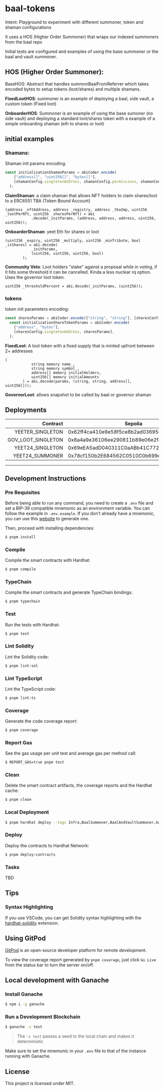 # baal-tokens

Intent: Playground to experiment with different summoner, token and shaman configurations

It uses a HOS (Higher Order Summoner) that wraps our indexed summoners from the baal repo

Initial tests are configured and examples of using the base summoner or the baal and vault summoner.

## HOS (Higher Order Summoner):
BaseHOS: Abstract that handles summonBaalFromReferrer which takes encoded bytes to setup tokens (loot/shares) and multiple shamans.

**FixedLootHOS**: summoner is an example of deploying a baal, side vault, a custom token (Fixed loot)

**OnboarderHOS**: Summoner is an example of using the base sumoner (no side vault) and deploying a standard loot/shares token with a
example of a simple onboarding shaman (eth to shares or loot)

## initial examples

### Shamans:

Shaman init params encoding:
```js
const initializationShamanParams = abiCoder.encode(
    ["address[]", "uint256[]", "bytes[]"],
    [shamanConfig.singletonAddress, shamanConfig.permissions, shamanConfig.setupParams],
  );
```

**ClaimShaman**: a claim shaman that allows NFT holders to claim shares/loot to a ERC6551 TBA (Token Bound Account)
```sol
(address _nftAddress, address _registry, address _tbaImp, uint256 _lootPerNft, uint256 _sharesPerNft) = abi
            .decode(_initParams, (address, address, address, uint256, uint256));
```

**OnboarderShaman**: yeet Eth for shares or loot 
```sol
(uint256 _expiry, uint256 _multiply, uint256 _minTribute, bool _isShares) = abi.decode(
            _initParams,
            (uint256, uint256, uint256, bool)
        );
```

**Community Veto**: Loot holders "stake" against a proposal while in voting, if it hits some threshold it can be cancelled. Kinda a less nuclear rq option. Uses the governor loot token.
```sol
uint256 _thresholdPercent = abi.decode(_initParams, (uint256));
```

### tokens

token init parameters encoding:
```js
const sharesParams = abiCoder.encode(["string", "string"], [sharesConfig.name, sharesConfig.symbol]);
  const initializationShareTokenParams = abiCoder.encode(
    ["address", "bytes"],
    [sharesConfig.singletonAddress, sharesParams],
  );
```

**FixedLoot**: A loot token with a fixed supply that is minted upfront between 2+ addresses
```sol
(
            string memory name_,
            string memory symbol_,
            address[] memory initialHolders,
            uint256[] memory initialAmounts
        ) = abi.decode(params, (string, string, address[], uint256[]));
```

**GovernorLoot**: allows snapshot to be called by baal or governor shaman

## Deployments

| Contract | Sepolia | Base  |
|---------:|---------|-------|
| YEETER_SINGLETON   | 0x62ff4ca410e9e58f5ce8b2ad03695ef0ad990381 | 0x8D60971eFf778966356c1cADD76d525E7B25cc6b |
| GOV_LOOT_SINGLETON | 0x8a4a9e36106ee290811b89e06e2fafe913507965 | 0x59a7C71221d05e30b9d7981AB83f0A1700e51Af8 |
| YEET24_SINGLETON   | 0x69eEA5adD040311C0aABb41C772423b87fadF32A | 0x885F45A8F5227FC11f17a007cb058Bd8f4c858bE |
| YEET24_SUMMONER    | 0x78cf150b2E684562C0510C0b699edE1DCD69b983 | 0x788C55D87a416F391E93a986AbB1e2b2960d0079 |

---

## Development Instructions

### Pre Requisites

Before being able to run any command, you need to create a `.env` file and set a BIP-39 compatible mnemonic as an
environment variable. You can follow the example in `.env.example`. If you don't already have a mnemonic, you can use
this [website](https://iancoleman.io/bip39/) to generate one.

Then, proceed with installing dependencies:

```sh
$ pnpm install
```

### Compile

Compile the smart contracts with Hardhat:

```sh
$ pnpm compile
```

### TypeChain

Compile the smart contracts and generate TypeChain bindings:

```sh
$ pnpm typechain
```

### Test

Run the tests with Hardhat:

```sh
$ pnpm test
```

### Lint Solidity

Lint the Solidity code:

```sh
$ pnpm lint:sol
```

### Lint TypeScript

Lint the TypeScript code:

```sh
$ pnpm lint:ts
```

### Coverage

Generate the code coverage report:

```sh
$ pnpm coverage
```

### Report Gas

See the gas usage per unit test and average gas per method call:

```sh
$ REPORT_GAS=true pnpm test
```

### Clean

Delete the smart contract artifacts, the coverage reports and the Hardhat cache:

```sh
$ pnpm clean
```

### Local Deployment

```sh
$ pnpm hardhat deploy --tags Infra,BaalSummoner,BaalAndVaultSummoner,GovernorLoot,Yeeter2,Yeet24ShamanModule,Yeet24HOS
```

### Deploy

Deploy the contracts to Hardhat Network:

```sh
$ pnpm deploy:contracts
```

### Tasks

TBD

## Tips

### Syntax Highlighting

If you use VSCode, you can get Solidity syntax highlighting with the
[hardhat-solidity](https://marketplace.visualstudio.com/items?itemName=NomicFoundation.hardhat-solidity) extension.

## Using GitPod

[GitPod](https://www.gitpod.io/) is an open-source developer platform for remote development.

To view the coverage report generated by `pnpm coverage`, just click `Go Live` from the status bar to turn the server
on/off.

## Local development with Ganache

### Install Ganache

```sh
$ npm i -g ganache
```

### Run a Development Blockchain

```sh
$ ganache -s test
```

> The `-s test` passes a seed to the local chain and makes it deterministic

Make sure to set the mnemonic in your `.env` file to that of the instance running with Ganache.

## License

This project is licensed under MIT.
